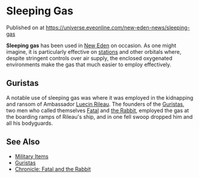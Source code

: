 # Sleeping Gas
Published on  at https://universe.eveonline.com/new-eden-news/sleeping-gas

**Sleeping gas** has been used in [New Eden](5m9PDmbyzmRXdP1vvQETRk) on occasion. As one might imagine,
it is particularly effective on [stations](2qtjPWHmmUS1ochdVGMFx1)
and other orbitals where, despite stringent controls over air supply,
the enclosed oxygenated environments make the gas that much easier to
employ effectively.

Guristas
--------

A notable use of sleeping gas was where it was employed in the
kidnapping and ransom of Ambassador [Luecin Rileau](2d24moamL2NaimjLpHTENT). The founders of the
[Guristas](55L861YhB1ZfaAST6ZbhdO), two men who called themselves [Fatal](2cUo2UbsCruVr7VsIHmw1N) and [the Rabbit](3Mb6UfjhKf0MdSbbR4a2EU), employed the gas at the boarding
ramps of Rileau's ship, and in one fell swoop dropped him and all his
bodyguards.

See Also
--------

-   [Military Items](1atx3NGYkl3oP5JiEa1ShQ)
-   [Guristas](55L861YhB1ZfaAST6ZbhdO)
-   [Chronicle: Fatal and the Rabbit](5lYMEA4FQB3Q1x5hQk1Xrr)
